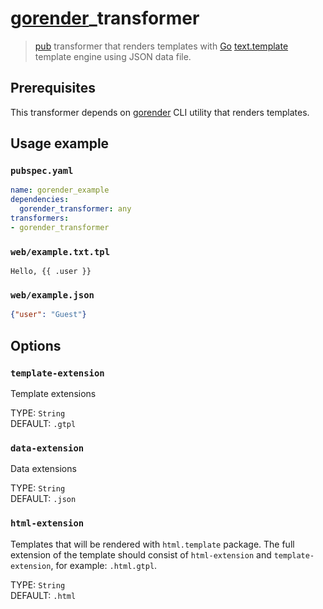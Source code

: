 # [gorender](https://github.com/localvoid/gorender)_transformer 

> [pub](https://pub.dartlang.org/) transformer that renders templates
> with [Go](http://golang.org)
> [text.template](http://golang.org/pkg/text/template/) template
> engine using JSON data file.

## Prerequisites

This transformer depends on
[gorender](https://github.com/localvoid/gorender) CLI utility that
renders templates.

## Usage example

### `pubspec.yaml`

```yaml
name: gorender_example
dependencies:
  gorender_transformer: any
transformers:
- gorender_transformer
```

### `web/example.txt.tpl`

```
Hello, {{ .user }}
```

### `web/example.json`

```json
{"user": "Guest"}
```

## Options

### `template-extension`

Template extensions

TYPE: `String`  
DEFAULT: `.gtpl`

### `data-extension`

Data extensions

TYPE: `String`  
DEFAULT: `.json`

### `html-extension`

Templates that will be rendered with `html.template` package. The full
extension of the template should consist of `html-extension` and
`template-extension`, for example: `.html.gtpl`.

TYPE: `String`  
DEFAULT: `.html`
